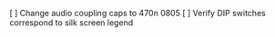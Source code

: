 [ ] Change audio coupling caps to 470n 0805
[ ] Verify DIP switches correspond to silk screen legend


